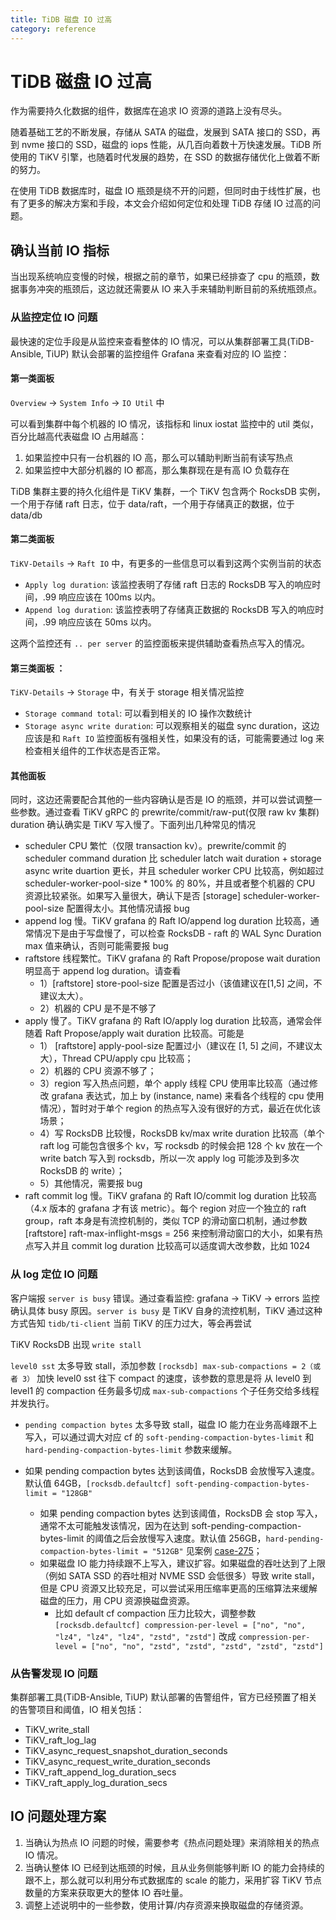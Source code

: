 ```yaml
---
title: TiDB 磁盘 IO 过高
category: reference
---
```


# TiDB 磁盘 IO 过高

作为需要持久化数据的组件，数据库在追求 IO 资源的道路上没有尽头。

随着基础工艺的不断发展，存储从 SATA 的磁盘，发展到 SATA 接口的 SSD，再到 nvme 接口的 SSD，磁盘的 iops 性能，从几百向着数十万快速发展。TiDB 所使用的 TiKV 引擎，也随着时代发展的趋势，在 SSD 的数据存储优化上做着不断的努力。

在使用 TiDB 数据库时，磁盘 IO 瓶颈是绕不开的问题，但同时由于线性扩展，也有了更多的解决方案和手段，本文会介绍如何定位和处理 TiDB 存储 IO 过高的问题。

## 确认当前 IO 指标 

当出现系统响应变慢的时候，根据之前的章节，如果已经排查了 cpu 的瓶颈，数据事务冲突的瓶颈后，这边就还需要从 IO 来入手来辅助判断目前的系统瓶颈点。

### 从监控定位 IO 问题

最快速的定位手段是从监控来查看整体的 IO 情况，可以从集群部署工具(TiDB-Ansible, TiUP) 默认会部署的监控组件 Grafana 来查看对应的 IO 监控：

#### 第一类面板

`Overview` &rarr; `System Info` &rarr; `IO Util`  中

可以看到集群中每个机器的 IO 情况，该指标和 linux iostat 监控中的 util 类似，百分比越高代表磁盘 IO 占用越高：
1. 如果监控中只有一台机器的 IO 高，那么可以辅助判断当前有读写热点
2. 如果监控中大部分机器的 IO 都高，那么集群现在是有高 IO 负载存在

TiDB 集群主要的持久化组件是 TiKV 集群，一个 TiKV 包含两个 RocksDB 实例，一个用于存储 raft 日志，位于 data/raft，一个用于存储真正的数据，位于data/db

#### 第二类面板

`TiKV-Details` &rarr; `Raft IO` 中，有更多的一些信息可以看到这两个实例当前的状态

- `Apply log duration`: 该监控表明了存储 raft 日志的 RocksDB 写入的响应时间，.99 响应应该在 100ms 以内。
- `Append log duration`: 该监控表明了存储真正数据的 RocksDB 写入的响应时间，.99 响应应该在 50ms 以内。

这两个监控还有 `.. per server` 的监控面板来提供辅助查看热点写入的情况。

#### 第三类面板 ：

`TiKV-Details` &rarr; `Storage` 中，有关于 storage 相关情况监控

- `Storage command total`: 可以看到相关的 IO 操作次数统计
- `Storage async write duration`: 可以观察相关的磁盘 sync duration，这边应该是和 `Raft IO` 监控面板有强相关性，如果没有的话，可能需要通过 log 来检查相关组件的工作状态是否正常。

#### 其他面板

  同时，这边还需要配合其他的一些内容确认是否是 IO 的瓶颈，并可以尝试调整一些参数。通过查看 TiKV gRPC 的 prewrite/commit/raw-put(仅限 raw kv 集群) duration 确认确实是 TiKV 写入慢了。下面列出几种常见的情况

- scheduler CPU 繁忙（仅限 transaction kv）。prewrite/commit 的 scheduler command duration 比 scheduler latch wait duration + storage async write duartion 更长，并且 scheduler worker CPU 比较高，例如超过 scheduler-worker-pool-size * 100% 的 80%，并且或者整个机器的 CPU 资源比较紧张。如果写入量很大，确认下是否 [storage] scheduler-worker-pool-size 配置得太小。其他情况请报 bug
- append log 慢。TiKV grafana 的 Raft IO/append log duration 比较高，通常情况下是由于写盘慢了，可以检查 RocksDB - raft 的 WAL Sync Duration max 值来确认，否则可能需要报 bug
- raftstore 线程繁忙。TiKV grafana 的 Raft Propose/propose wait duration 明显高于 append log duration。请查看
  - 1）[raftstore] store-pool-size 配置是否过小（该值建议在[1,5] 之间，不建议太大）。
  - 2）机器的 CPU 是不是不够了
- apply 慢了。TiKV grafana 的 Raft IO/apply log duration 比较高，通常会伴随着 Raft Propose/apply wait duration 比较高。可能是
  - 1） [raftstore] apply-pool-size 配置过小（建议在 [1, 5] 之间，不建议太大），Thread CPU/apply cpu 比较高；
  - 2）机器的 CPU 资源不够了；
  - 3）region 写入热点问题，单个 apply 线程 CPU 使用率比较高（通过修改 grafana 表达式，加上 by (instance, name) 来看各个线程的 cpu 使用情况），暂时对于单个 region 的热点写入没有很好的方式，最近在优化该场景；
  - 4）写 RocksDB 比较慢，RocksDB kv/max write duration 比较高（单个 raft log 可能包含很多个 kv，写 rocksdb 的时候会把 128 个 kv 放在一个 write batch 写入到 rocksdb，所以一次 apply log 可能涉及到多次 RocksDB 的 write）；
  - 5）其他情况，需要报 bug
- raft commit log 慢。TiKV grafana 的 Raft IO/commit log duration 比较高（4.x 版本的 grafana 才有该 metric）。每个 region 对应一个独立的 raft group，raft 本身是有流控机制的，类似 TCP 的滑动窗口机制，通过参数 [raftstore] raft-max-inflight-msgs = 256 来控制滑动窗口的大小，如果有热点写入并且 commit log duration 比较高可以适度调大改参数，比如 1024

### 从 log 定位 IO 问题

客户端报 `server is busy` 错误。通过查看监控: grafana -> TiKV -> errors 监控确认具体 busy 原因。`server is busy` 是 TiKV 自身的流控机制，TiKV 通过这种方式告知 `tidb/ti-client` 当前 TiKV 的压力过大，等会再尝试

TiKV RocksDB 出现 `write stall`

`level0 sst` 太多导致 stall，添加参数 `[rocksdb] max-sub-compactions = 2（或者 3）` 加快 level0 sst 往下 compact 的速度，该参数的意思是将 从 level0 到 level1 的 compaction 任务最多切成 `max-sub-compactions` 个子任务交给多线程并发执行。

- `pending compaction bytes` 太多导致 stall，磁盘 IO 能力在业务高峰跟不上写入，可以通过调大对应 cf 的 `soft-pending-compaction-bytes-limit` 和 `hard-pending-compaction-bytes-limit` 参数来缓解。

- 如果 pending compaction bytes 达到该阈值，RocksDB 会放慢写入速度。默认值 64GB，`[rocksdb.defaultcf] soft-pending-compaction-bytes-limit = "128GB"`
  - 如果 pending compaction bytes 达到该阈值，RocksDB 会 stop 写入，通常不太可能触发该情况，因为在达到 soft-pending-compaction-bytes-limit 的阈值之后会放慢写入速度。默认值 256GB，`hard-pending-compaction-bytes-limit = "512GB"` 见案例 [case-275](https://github.com/pingcap/tidb-map/blob/master/maps/diagnose-case-study/case275.md)；
  - 如果磁盘 IO 能力持续跟不上写入，建议扩容。如果磁盘的吞吐达到了上限（例如 SATA SSD 的吞吐相对 NVME SSD 会低很多）导致 write stall，但是 CPU 资源又比较充足，可以尝试采用压缩率更高的压缩算法来缓解磁盘的压力，用 CPU 资源换磁盘资源。
    - 比如 default cf compaction 压力比较大，调整参数 `[rocksdb.defaultcf] compression-per-level = ["no", "no", "lz4", "lz4", "lz4", "zstd", "zstd"]` 改成 `compression-per-level = ["no", "no", "zstd", "zstd", "zstd", "zstd", "zstd"]`

### 从告警发现 IO 问题

集群部署工具(TiDB-Ansible, TiUP) 默认部署的告警组件，官方已经预置了相关的告警项目和阈值，IO 相关包括：

- TiKV_write_stall
- TiKV_raft_log_lag
- TiKV_async_request_snapshot_duration_seconds
- TiKV_async_request_write_duration_seconds
- TiKV_raft_append_log_duration_secs
- TiKV_raft_apply_log_duration_secs

## IO 问题处理方案

1. 当确认为热点 IO 问题的时候，需要参考《热点问题处理》来消除相关的热点 IO 情况。
2. 当确认整体 IO 已经到达瓶颈的时候，且从业务侧能够判断 IO 的能力会持续的跟不上，那么就可以利用分布式数据库的 scale 的能力，采用扩容 TiKV 节点数量的方案来获取更大的整体 IO 吞吐量。
3. 调整上述说明中的一些参数，使用计算/内存资源来换取磁盘的存储资源。
